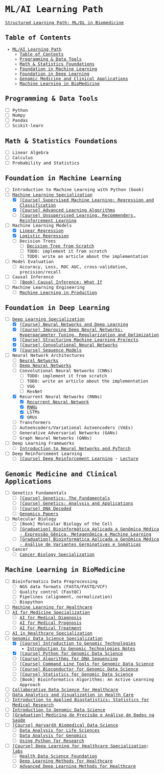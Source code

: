 <samp>

# ML/AI Learning Path

[Structured Learning Path: ML/DL in Biomedicine](https://chatgpt.com/c/6831e921-0168-800b-b284-0eafaff9c8f6)

## Table of Contents

- [ML/AI Learning Path](#mlai-learning-path)
  - [Table of Contents](#table-of-contents)
  - [Programming \& Data Tools](#programming--data-tools)
  - [Math \& Statistics Foundations](#math--statistics-foundations)
  - [Foundation in Machine Learning](#foundation-in-machine-learning)
  - [Foundation in Deep Learning](#foundation-in-deep-learning)
  - [Genomic Medicine and Clinical Applications](#genomic-medicine-and-clinical-applications)
  - [Machine Learning in BioMedicine](#machine-learning-in-biomedicine)

## Programming & Data Tools

- [ ] Python
- [ ] Numpy
- [ ] Pandas
- [ ] Scikit-learn

## Math & Statistics Foundations

- [ ] Linear Algebra
- [ ] Calculus
- [ ] Probability and Statistics

## Foundation in Machine Learning

- [ ] Introduction to Machine Learning with Python (book)
- [ ] [Machine Learning Specialization](https://www.deeplearning.ai/courses/machine-learning-specialization)
  - [X] [[Course] Supervised Machine Learning: Regression and Classification](https://www.coursera.org/learn/machine-learning)
  - [X] [[Course] Advanced Learning Algorithms](https://www.coursera.org/learn/advanced-learning-algorithms)
  - [ ] [[Course] Unsupervised Learning, Recommenders, Reinforcement Learning](https://www.coursera.org/learn/unsupervised-learning-recommenders-reinforcement-learning)
- [ ] Machine Learning Models
  - [x] [Linear Regression](https://www.iamtk.co/building-a-linear-regression-from-scratch-with-python-and-mathematics)
  - [x] [Logistic Regression](https://www.iamtk.co/building-a-logistic-regression-from-scratch-with-python-and-mathematics)
  - [ ] Decision Trees
    - [ ] [Decision Tree from Scratch](https://www.kaggle.com/code/fareselmenshawii/decision-tree-from-scratch)
    - [ ] TODO: implement it from scratch
    - [ ] TODO: write an article about the implementation
- [ ] Model Evaluation
  - [ ] Accuracy, Loss, ROC AUC, cross-validation, precision/recall
- [ ] Causal Inference
  - [ ] [[Book] Causal Inference: What If](https://static1.squarespace.com/static/675db8b0dd37046447128f5f/t/677676888e31cc50c2c33877/1735816881944/hernanrobins_WhatIf_2jan25.pdf)
- [ ] Machine Learning Engineering
  - [ ] [Machine Learning in Production](https://www.coursera.org/learn/introduction-to-machine-learning-in-production)

## Foundation in Deep Learning

- [ ] [Deep Learning Specialization](https://www.coursera.org/specializations/deep-learning)
  - [X] [[Course] Neural Networks and Deep Learning](https://www.coursera.org/learn/neural-networks-deep-learning)
  - [X] [[Course] Improving Deep Neural Networks: Hyperparameter Tuning, Regularization and Optimization](https://www.coursera.org/learn/deep-neural-network)
  - [X] [[Course] Structuring Machine Learning Projects](https://www.coursera.org/learn/machine-learning-projects)
  - [X] [[Course] Convolutional Neural Networks](https://www.coursera.org/learn/convolutional-neural-networks)
  - [X] [[Course] Sequence Models](https://www.coursera.org/learn/nlp-sequence-models)
- [ ] Neural Network Architectures
  - [ ] [Neural Networks](https://www.iamtk.co/building-a-neural-network-from-scratch-with-mathematics-and-python)
  - [ ] [Deep Neural Networks](https://www.iamtk.co/building-a-deep-neural-network-from-scratch)
  - [ ] Convolutional Neural Networks (CNNs)
    - [ ] TODO: implement it from scratch
    - [ ] TODO: write an article about the implementation
    - [ ] VGG
    - [ ] ResNet
  - [X] Recurrent Neural Networks (RNNs)
    - [X] [Recurrent Neural Network](https://www.iamtk.co/building-a-recurrent-neural-network-from-scratch-with-python-and-mathematics)
    - [X] [RNNs](projects/rnn/recurrent-neural-network-regression.ipynb)
    - [X] LSTMs
    - [X] GRUs
  - [ ] Transformers
  - [ ] Autoencoders/Variational Autoencoders (VAEs)
  - [ ] Generative Adversarial Networks (GANs)
  - [ ] Graph Neural Networks (GNNs)
- [ ] Deep Learning Frameworks
  - [ ] [Introduction to Neural Networks and PyTorch](https://www.coursera.org/learn/deep-neural-networks-with-pytorch)
- [ ] Deep Reinforcement Learning
  - [ ] [[Course] Deep Reinforcement Learning](https://www.youtube.com/playlist?list=PLkFD6_40KJIwTmSbCv9OVJB3YaO4sFwkX) - [Lecture](https://rll.berkeley.edu/deeprlcoursesp17)

## Genomic Medicine and Clinical Applications

- [ ] Genetics Fundamentals
  - [ ] [[Course] Genetics: The Fundamentals](https://www.edx.org/learn/genetics/massachusetts-institute-of-technology-genetics-the-fundamentals)
  - [ ] [[Course] Genetics: Analysis and Applications](https://www.edx.org/learn/genetics/massachusetts-institute-of-technology-genetics-analysis-and-applications)
  - [ ] [[Course] DNA Decoded](https://www.coursera.org/learn/dna-decoded)
  - [ ] [Genomics Papers](https://github.com/jtleek/genomicspapers)
- [ ] Molecular Biology
  - [ ] [Book] Molecular Biology of the Cell
  - [ ] [[Graduation] Bioinformática Aplicada a Genômica Médica - Expressão Gênica, Metagenômica e Machine Learning](https://ensino.einstein.br/pos_bioinformatica_aplicada_genomica_med_eg_p5406/p)
  - [ ] [[Graduation] Bioinformática Aplicada a Genômica Médica - Análise de Variantes Germinativas e Somáticas](https://ensino.einstein.br/pos_bioinformatica_aplicada_genomica_med_av_p5405/p)
- [ ] Cancer
  - [ ] [Cancer Biology Specialization](https://www.coursera.org/specializations/cancer-biology)

## Machine Learning in BioMedicine

- [ ] Bioinformatics Data Preprocessing
  - [ ] NGS data formats (FASTA/FASTQ/VCF)
  - [ ] Quality control (FastQC)
  - [ ] Pipelines (alignment, normalization)
  - [ ] Biopython
- [ ] [Machine Learning for Healthcare](https://ocw.mit.edu/courses/6-s897-machine-learning-for-healthcare-spring-2019)
- [ ] [AI for Medicine Specialization](https://www.coursera.org/specializations/ai-for-medicine)
  - [ ] [AI for Medical Diagnosis](https://www.coursera.org/learn/ai-for-medical-diagnosis)
  - [ ] [AI for Medical Prognosis](https://www.coursera.org/learn/ai-for-medical-prognosis)
  - [ ] [AI For Medical Treatment](https://www.coursera.org/learn/ai-for-medical-treatment)
- [ ] [AI in Healthcare Specialization](https://www.coursera.org/specializations/ai-healthcare)
- [ ] [Genomic Data Science Specialization](https://www.coursera.org/specializations/genomic-data-science)
  - [x] [[Course] Introduction to Genomic Technologies](https://www.coursera.org/learn/introduction-genomics)
    - [Introduction to Genomic Technologies Notes](courses/genomic-data-science/introduction-genomics)
  - [x] [[Course] Python for Genomic Data Science](https://www.coursera.org/learn/python-genomics)
  - [ ] [[Course] Algorithms for DNA Sequencing](https://www.coursera.org/learn/dna-sequencing)
  - [ ] [[Course] Command Line Tools for Genomic Data Science](https://www.coursera.org/learn/genomic-tools)
  - [ ] [[Course] Bioconductor for Genomic Data Science](https://www.coursera.org/learn/bioconductor)
  - [ ] [[Course] Statistics for Genomic Data Science](https://www.coursera.org/learn/statistical-genomics)
  - [ ] [Book] Bioinformatics Algorithms: An Active Learning Approach
- [ ] [Collaborative Data Science for Healthcare](https://www.edx.org/learn/data-science/massachusetts-institute-of-technology-collaborative-data-science-for-healthcare)
- [ ] [Data Analytics and Visualization in Health Care](https://www.edx.org/learn/data-analysis/rochester-institute-of-technology-data-analytics-and-visualization-in-health-care)
- [ ] [Introduction to Applied Biostatistics: Statistics for Medical Research](https://www.edx.org/learn/biostatistics/osaka-university-introduction-to-applied-biostatistics-statistics-for-medical-research)
- [ ] [Introduction to Genomic Data Science](https://www.edx.org/learn/bioinformatics/the-university-of-california-san-diego-introduction-to-genomic-data-science)
- [ ] [[Graduation] Medicina de Precisão e Análise de Dados na Saúde](https://ensino.einstein.br/pos_medicina_precisao_analise_dados_saude_p14796/p)
- [ ] [[Course] HarvardX Biomedical Data Science](https://rafalab.dfci.harvard.edu/pages/harvardx.html)
  - [ ] [Data Analysis for Life Sciences](https://www.edx.org/certificates/professional-certificate/harvardx-data-analysis-for-life-sciences)
  - [ ] [Data Analysis for Genomics](https://www.edx.org/certificates/professional-certificate/harvardx-data-analysis-for-genomics)
  - [ ] [Using Python for Research](https://www.edx.org/learn/python/harvard-university-using-python-for-research)
- [ ] [[Course] Deep Learning for Healthcare Specialization](https://www.coursera.org/specializations/deep-learning-healthcare): [labs](https://github.com/siripragadashashank/UIUC_Deep_Learning_Healthcare_Specialization)
  - [ ] [Health Data Science Foundation](https://www.coursera.org/learn/health-data-science-foundation)
  - [ ] [Deep Learning Methods for Healthcare](https://www.coursera.org/learn/deep-learning-methods-healthcare)
  - [ ] [Advanced Deep Learning Methods for Healthcare](https://www.coursera.org/learn/advanced-deep-learning-methods-healthcare)

</samp>
